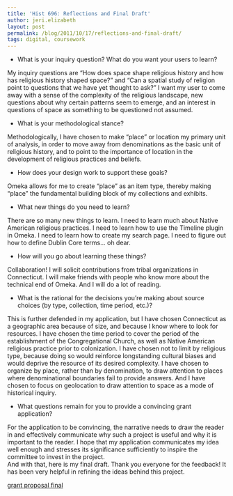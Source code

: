 ```yaml
---
title: 'Hist 696: Reflections and Final Draft'
author: jeri.elizabeth
layout: post
permalink: /blog/2011/10/17/reflections-and-final-draft/
tags: digital, coursework
---
```

*   What is your inquiry question? What do you want your users to learn?

My inquiry questions are &#8220;How does space shape religious history and how has religious history shaped space?&#8221; and &#8220;Can a spatial study of religion point to questions that we have yet thought to ask?&#8221; I want my user to come away with a sense of the complexity of the religious landscape, new questions about why certain patterns seem to emerge, and an interest in questions of space as something to be questioned not assumed.

*   What is your methodological stance?

Methodologically, I have chosen to make &#8220;place&#8221; or location my primary unit of analysis, in order to move away from denominations as the basic unit of religious history, and to point to the importance of location in the development of religious practices and beliefs.

*   How does your design work to support these goals?

Omeka allows for me to create &#8220;place&#8221; as an item type, thereby making &#8220;place&#8221; the fundamental building block of my collections and exhibits.

*   What new things do you need to learn?

There are so many new things to learn. I need to learn much about Native American religious practices. I need to learn how to use the Timeline plugin in Omeka. I need to learn how to create my search page. I need to figure out how to define Dublin Core terms&#8230; oh dear.

*   How will you go about learning these things?

Collaboration! I will solicit contributions from tribal organizations in Connecticut. I will make friends with people who know more about the technical end of Omeka. And I will do a lot of reading.

*   What is the rational for the decisions you’re making about source choices (by type, collection, time period, etc.)?

This is further defended in my application, but I have chosen Connecticut as a geographic area because of size, and because I know where to look for resources. I have chosen the time period to cover the period of the establishment of the Congregational Church, as well as Native American religious practice prior to colonization. I have chosen not to limit by religious type, because doing so would reinforce longstanding cultural biases and would deprive the resource of its desired complexity. I have chosen to organize by place, rather than by denomination, to draw attention to places where denominational boundaries fail to provide answers. And I have chosen to focus on geolocation to draw attention to space as a mode of historical inquiry.

*   What questions remain for you to provide a convincing grant application?

For the application to be convincing, the narrative needs to draw the reader in and effectively communicate why such a project is useful and why it is important to the reader. I hope that my application communicates my idea well enough and stresses its significance sufficiently to inspire the committee to invest in the project.  
And with that, here is my final draft. Thank you everyone for the feedback! It has been very helpful in refining the ideas behind this project.

[grant proposal final][1]

 [1]: http://sandbox.jeriwieringa.com/wp-content/uploads/2011/10/grant-proposal-final.pdf